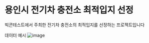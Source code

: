 # 용인시 전기차 충전소 최적입지 선정
빅콘테스트에서 주최한 전기차 충전소의 최적입지를 선정하는 프로젝트입니다

데이터 예시
![image](https://github.com/99Taewankim/-/assets/108970545/3571e3f5-bb78-4809-8646-ce6ae3ce7a2d)
